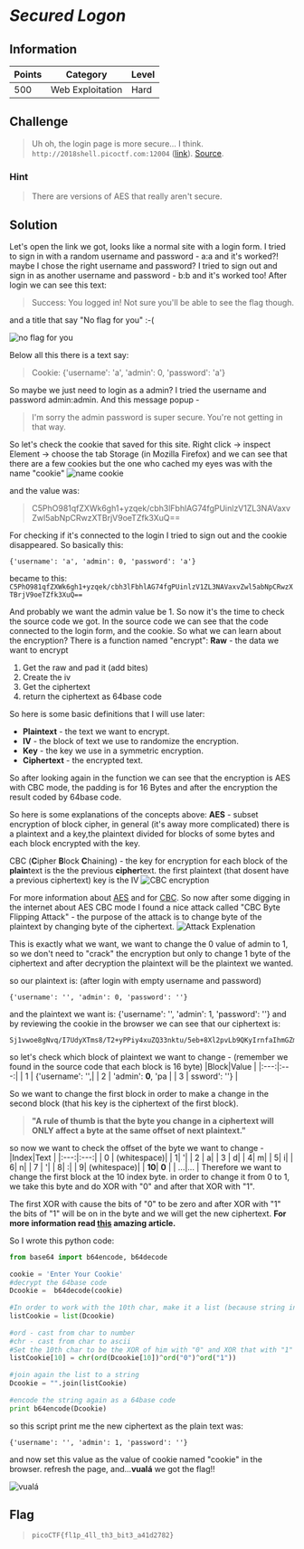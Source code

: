 # *Secured Logon*

## Information
| Points |Category  | Level|
|--|--|--|
| 500 | Web Exploitation |Hard |

## Challenge
> Uh oh, the login page is more secure... I think. `http://2018shell.picoctf.com:12004` ([link](http://2018shell.picoctf.com:12004)). [Source](https://2018shell.picoctf.com/static/914c9135423cd92f5fdb3ff2dec437d8/server_noflag.py).
### Hint

> There are versions of AES that really aren't secure.
## Solution

Let's open the link we got, looks like a normal site with a login form.
I tried to sign in with a random username and password - a:a
and it's worked?! maybe I chose the right username and password?
I tried to sign out and sign in as another username and password - b:b
and it's worked too!
After login we can see this text:

> Success: You logged in! Not sure you'll be able to see the flag though.

and a title that say "No flag for you" :-(

![no flag for you](https://i.imgflip.com/2tv5ci.jpg)

Below all this there is a text say:

> Cookie: {'username': 'a', 'admin': 0, 'password': 'a'}

So maybe we just need to login as a admin?
I tried the username and password admin:admin.
And this message popup - 

> I'm sorry the admin password is super secure. You're not getting in that way.


So let's check the cookie that saved for this site.
Right click -> inspect Element -> choose the tab Storage (in Mozilla Firefox)
and we can see that there are a few cookies but the one who cached my eyes was with the name "cookie"
![name cookie](https://i.imgflip.com/2tv5uz.jpg) 

and the value was:

>C5PhO981qfZXWk6gh1+yzqek/cbh3lFbhlAG74fgPUinlzV1ZL3NAVaxvZwl5abNpCRwzXTBrjV9oeTZfk3XuQ==

For checking if it's connected to the login I tried to sign out and the cookie disappeared.
So basically this:

    {'username': 'a', 'admin': 0, 'password': 'a'}
became to this:   `C5PhO981qfZXWk6gh1+yzqek/cbh3lFbhlAG74fgPUinlzV1ZL3NAVaxvZwl5abNpCRwzXTBrjV9oeTZfk3XuQ==`

And probably we want the admin value be 1.
So now it's the time to check the source code we got.
In the source code we can see that the code connected to the login form, and the cookie.
So what we can learn about the encryption?
There is a function named "encrypt":
**Raw** - the data we want to encrypt
 1. Get the raw and pad it (add bites)
 2. Create the iv
 3. Get the ciphertext
 4.  return the ciphertext as 64base code

So here is some basic definitions that I will use later:

 - **Plaintext** - the text we want to encrypt.
 - **IV** - the block of text we use to randomize  the encryption.
 - **Key** - the key we use in a symmetric encryption.
 - **Ciphertext** - the encrypted text.

So after looking again in the function we can see that the encryption is AES with CBC mode,
the padding is for 16 Bytes and after the encryption the result coded by 64base code.

So here is some explanations of the concepts above:
**AES** - subset encryption of block cipher, in general (it's away more complicated) there is a
plaintext and a key,the plaintext divided for blocks of some bytes and each block encrypted with the key.

CBC  (**C**ipher **B**lock **C**haining) - the key for encryption for each block of the **plain**text is the the previous **cipher**text.
the first plaintext (that dosent have a previous ciphertext) key is the IV
![CBC encryption](https://upload.wikimedia.org/wikipedia/commons/thumb/8/80/CBC_encryption.svg/601px-CBC_encryption.svg.png)

For more information about [AES](https://en.wikipedia.org/wiki/Advanced_Encryption_Standard) and for [CBC](https://en.wikipedia.org/wiki/Block_cipher_mode_of_operation#Cipher_Block_Chaining_%28CBC%29).
So now after some digging in the internet about AES CBC mode I found a nice attack
called "CBC Byte Flipping Attack" - the purpose of the attack is to change byte of the plaintext by changing byte of the ciphertext.
![Attack Explenation](https://mk0resourcesinfm536w.kinstacdn.com/wp-content/uploads/082113_1459_CBCByteFlip3.jpg)

This is exactly what we want, we want to change the 0 value of admin to 1, so we don't need to "crack" the encryption
but only to change 1 byte of the ciphertext and after decryption the plaintext will be the plaintext we wanted.

so our plaintext is: (after login with empty username and password)

    {'username': '', 'admin': 0, 'password': ''}
and the plaintext we want is:
    {'username': '', 'admin': 1, 'password': ''}
and by reviewing the cookie in the browser we can see that our ciphertext is:

    Sj1vwoe8gNvq/I7UdyXTms8/T2+yPPiy4xuZQ33nktu/5eb+8Xl2pvLb9QKyIrnfaIhmGZmW3U5iq5M0LA7Fkg==

so let's check which block of plaintext we want to change - (remember we found in the source code that each block is 16 byte)
|Block|Value  |
|:---:|:---:|
| 1 |   {'username': '',|
| 2 | 'admin': **0**, 'pa |
| 3 | ssword': ''} |

So we want to change the first block in order to
make a change in the second block (that his key is the ciphertext of the first block).

> **"A rule of thumb is that the byte you change in a ciphertext will ONLY affect a byte at the same offset of next plaintext."**

so now we want to check the offset of the byte we want to change -
|Index|Text  |
|:---:|:---:|
| 0 | (whitespace)|
|  1| '|
| 2 |  a|
| 3 |  d|
|  4|  m|
|  5|  i|
|  6|  n|
| 7 |  '|
|  8|  :|
|  9|  (whitespace)|
|  **10**| **0** |
|  ...|...  |
Therefore we want to change the first block at the 10 index byte.
in order to change it from 0 to 1, we take this byte and do XOR with "0"
and after that  XOR with "1".

The first XOR with cause the bits of "0" to be zero and
after XOR with "1" the bits of "1" will be on in the byte and we will get the new ciphertext.
**For more information read [this](https://resources.infosecinstitute.com/cbc-byte-flipping-attack-101-approach/#gref) amazing article.**

So I wrote this python code:
```python
from base64 import b64encode, b64decode
    
cookie = 'Enter Your Cookie'
#decrypt the 64base code
Dcookie =  b64decode(cookie)
    
#In order to work with the 10th char, make it a list (because string in python is immutable)
listCookie = list(Dcookie)
    
#ord - cast from char to number
#chr - cast from char to ascii
#Set the 10th char to be the XOR of him with "0" and XOR that with "1"
listCookie[10] = chr(ord(Dcookie[10])^ord("0")^ord("1"))
    
#join again the list to a string
Dcookie = "".join(listCookie)
    
#encode the string again as a 64base code
print b64encode(Dcookie)
```
so this script print me the new ciphertext as the plain text was:

    {'username': '', 'admin': 1, 'password': ''}
and now set this value as the value of cookie named "cookie" in the browser.
refresh the page, and...**vualá**
we got the flag!!

![vualá](https://i.imgflip.com/2tv5qk.jpg)

## Flag
> ``picoCTF{fl1p_4ll_th3_bit3_a41d2782}``

